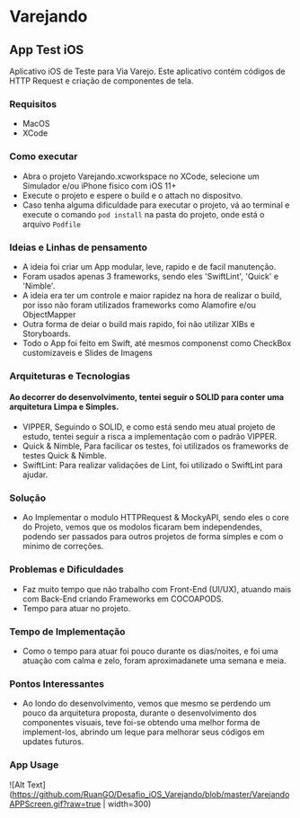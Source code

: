 # Varejando

## App Test iOS
Aplicativo iOS de Teste para Via Varejo.
Este aplicativo contém códigos de HTTP Request e criação de componentes de tela.

### Requisitos
* MacOS 
* XCode

### Como executar
* Abra o projeto Varejando.xcworkspace no XCode, selecione um Simulador e/ou iPhone fisico com iOS 11+
* Execute o projeto e espere o build e o attach no dispositvo.
* Caso tenha alguma dificuldade para executar o projeto, vá ao terminal e execute o comando ```pod install``` na pasta do projeto, onde está o arquivo ```Podfile```

### Ideias e Linhas de pensamento
* A ideia foi criar um App modular, leve, rapido e de facil manutenção.
* Foram usados apenas 3 frameworks, sendo eles 'SwiftLint', 'Quick' e 'Nimble'.
* A ideia era ter um controle e maior rapidez na hora de realizar o build, por isso não foram utilizados frameworks como Alamofire e/ou ObjectMapper
* Outra forma de deiar o build mais rapido, foi não utilizar XIBs e Storyboards.
* Todo o App foi feito em Swift, até mesmos componenst como CheckBox customizaveis e Slides de Imagens

### Arquiteturas e Tecnologias

#### Ao decorrer do desenvolvimento, tentei seguir o SOLID para conter uma arquitetura Limpa e Simples.
* VIPPER, Seguindo o SOLID, e como está sendo meu atual projeto de estudo, tentei seguir a risca a implementação com o padrão VIPPER.
* Quick & Nimble, Para facilicar os testes, foi utilizados os frameworks de testes Quick & Nimble.
* SwiftLint: Para realizar validações de Lint, foi utilizado o SwiftLint para ajudar.


### Solução
* Ao Implementar o modulo HTTPRequest & MockyAPI, sendo eles o core do Projeto, vemos que os modolos ficaram bem independendes, podendo ser passados para outros projetos de forma simples e com o minimo de correções.

### Problemas e Dificuldades
* Faz muito tempo que não trabalho com Front-End (UI/UX), atuando mais com Back-End criando Frameworks em COCOAPODS.
* Tempo para atuar no projeto.

### Tempo de Implementação
* Como o tempo para atuar foi pouco durante os dias/noites, e foi uma atuação com calma e zelo, foram aproximadanete uma semana e meia.

### Pontos Interessantes
* Ao londo do desenvolvimento, vemos que mesmo se perdendo um pouco da arquitetura proposta, durante o desenvolvimento dos componentes visuais, teve foi-se obtendo uma melhor forma de implement-los, abrindo um leque para melhorar seus códigos em updates futuros.

### App Usage
![Alt Text](https://github.com/RuanGO/Desafio_iOS_Varejando/blob/master/VarejandoAPPScreen.gif?raw=true | width=300)
